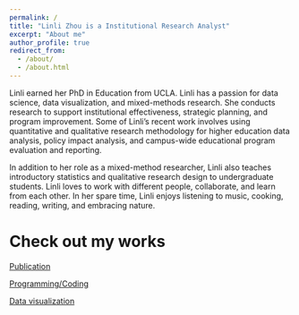 ```yaml
---
permalink: /
title: "Linli Zhou is a Institutional Research Analyst"
excerpt: "About me"
author_profile: true
redirect_from: 
  - /about/
  - /about.html
---
```


Linli earned her PhD in Education from UCLA. Linli has a passion for data science, data visualization, and mixed-methods research. She conducts research to support institutional effectiveness, strategic planning, and program improvement. Some of Linli’s recent work involves using quantitative and qualitative research methodology for higher education data analysis, policy impact analysis, and campus-wide educational program evaluation and reporting.

In addition to her role as a mixed-method researcher, Linli also teaches introductory statistics and qualitative research design to undergraduate students. Linli loves to work with different people, collaborate, and learn from each other. In her spare time, Linli enjoys listening to music, cooking, reading, writing, and embracing nature.

Check out my works
======

[Publication](https://tinyurl.com/LinliScholar)

[Programming/Coding](https://github.com/ZhouLinli)

[Data visualization](https://tinyurl.com/LinlisTableau)

<!--[Resume](https://www.linkedin.com/in/linlizhou/)

<!--[Blog(Chinese)](https://tinyurl.com/LinliDataScienceBlog)-->

<!--[Blog(English)](https://medium.com/@linlizhou.fm)
<!-- [Youtube](https://tinyurl.com/LinliYoutube) -->
